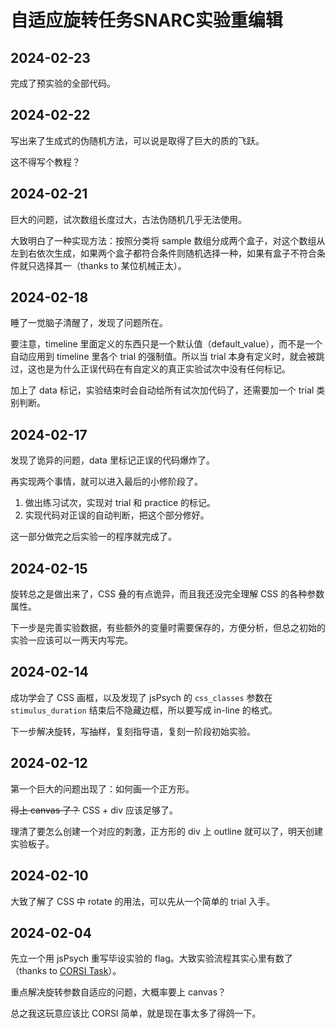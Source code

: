 # 自适应旋转任务SNARC实验重编辑

## 2024-02-23
完成了预实验的全部代码。

## 2024-02-22
写出来了生成式的伪随机方法，可以说是取得了巨大的质的飞跃。

这不得写个教程？

## 2024-02-21
巨大的问题，试次数组长度过大，古法伪随机几乎无法使用。

大致明白了一种实现方法：按照分类将 sample 数组分成两个盒子，对这个数组从左到右依次生成，如果两个盒子都符合条件则随机选择一种，如果有盒子不符合条件就只选择其一（thanks to 某位机械正太）。

## 2024-02-18
睡了一觉脑子清醒了，发现了问题所在。

要注意，timeline 里面定义的东西只是一个默认值（default_value），而不是一个自动应用到 timeline 里各个 trial 的强制值。所以当 trial 本身有定义时，就会被跳过，这也是为什么正误代码在有自定义的真正实验试次中没有任何标记。

加上了 data 标记，实验结束时会自动给所有试次加代码了，还需要加一个 trial 类别判断。

## 2024-02-17
发现了诡异的问题，data 里标记正误的代码爆炸了。

再实现两个事情，就可以进入最后的小修阶段了。

1. 做出练习试次，实现对 trial 和 practice 的标记。
2. 实现代码对正误的自动判断，把这个部分修好。

这一部分做完之后实验一的程序就完成了。

## 2024-02-15
旋转总之是做出来了，CSS 叠的有点诡异，而且我还没完全理解 CSS 的各种参数属性。

下一步是完善实验数据，有些额外的变量时需要保存的，方便分析，但总之初始的实验一应该可以一两天内写完。

## 2024-02-14
成功学会了 CSS 画框，以及发现了 jsPsych 的 `css_classes` 参数在 `stimulus_duration` 结束后不隐藏边框，所以要写成 in-line 的格式。

下一步解决旋转，写抽样，复刻指导语，复刻一阶段初始实验。

## 2024-02-12
第一个巨大的问题出现了：如何画一个正方形。

~~得上 canvas 了？~~ CSS + div 应该足够了。

理清了要怎么创建一个对应的刺激，正方形的 div 上 outline 就可以了，明天创建实验板子。

## 2024-02-10
大致了解了 CSS 中 rotate 的用法，可以先从一个简单的 trial 入手。

## 2024-02-04
先立一个用 jsPsych 重写毕设实验的 flag。大致实验流程其实心里有数了（thanks to [CORSI Task](../corsi/index.md)）。

重点解决旋转参数自适应的问题，大概率要上 canvas？

总之我这玩意应该比 CORSI 简单，就是现在事太多了得鸽一下。
